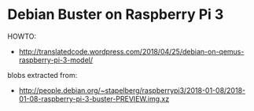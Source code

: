 # Debian Buster on Raspberry Pi 3

HOWTO:
- http://translatedcode.wordpress.com/2018/04/25/debian-on-qemus-raspberry-pi-3-model/

blobs extracted from:
- http://people.debian.org/~stapelberg/raspberrypi3/2018-01-08/2018-01-08-raspberry-pi-3-buster-PREVIEW.img.xz
